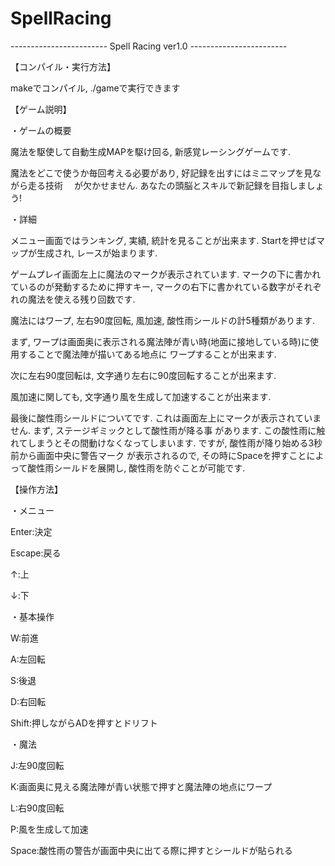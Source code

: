 # SpellRacing
*------------------------*
   Spell Racing  ver1.0
*------------------------*


【コンパイル・実行方法】

makeでコンパイル, ./gameで実行できます




【ゲーム説明】

・ゲームの概要

魔法を駆使して自動生成MAPを駆け回る, 新感覚レーシングゲームです.
  
魔法をどこで使うか毎回考える必要があり, 好記録を出すにはミニマップを見ながら走る技術
　が欠かせません. あなたの頭脳とスキルで新記録を目指しましょう!


・詳細

メニュー画面ではランキング, 実績, 統計を見ることが出来ます. Startを押せばマップが生成され, レースが始まります.


ゲームプレイ画面左上に魔法のマークが表示されています. マークの下に書かれているのが発動するために押すキー,
マークの右下に書かれている数字がそれぞれの魔法を使える残り回数です.


魔法にはワープ, 左右90度回転, 風加速, 酸性雨シールドの計5種類があります.


まず, ワープは画面奥に表示される魔法陣が青い時(地面に接地している時)に使用することで魔法陣が描いてある地点に
ワープすることが出来ます.


次に左右90度回転は, 文字通り左右に90度回転することが出来ます.


風加速に関しても, 文字通り風を生成して加速することが出来ます.


最後に酸性雨シールドについてです. これは画面左上にマークが表示されていません. まず, ステージギミックとして酸性雨が降る事
があります. この酸性雨に触れてしまうとその間動けなくなってしまいます. ですが, 酸性雨が降り始める3秒前から画面中央に警告マーク
が表示されるので, その時にSpaceを押すことによって酸性雨シールドを展開し, 酸性雨を防ぐことが可能です.




【操作方法】

・メニュー

Enter:決定
 
Escape:戻る
 
↑:上
 
↓:下



・基本操作

W:前進
 
A:左回転
 
S:後退
 
D:右回転

Shift:押しながらADを押すとドリフト


・魔法

J:左90度回転
 
K:画面奥に見える魔法陣が青い状態で押すと魔法陣の地点にワープ
  
L:右90度回転
  
P:風を生成して加速
  
Space:酸性雨の警告が画面中央に出てる際に押すとシールドが貼られる
